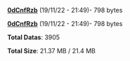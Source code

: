[**0dCnfRzb**](/data/0dCnfRzb.txt) (19/11/22 - 21:49)- 798 bytes

[**0dCnfRzb**](/data/0dCnfRzb.txt) (19/11/22 - 21:49)- 798 bytes

**Total Datas**: 3905

**Total Size**: 21.37 MB / 21.4 MB